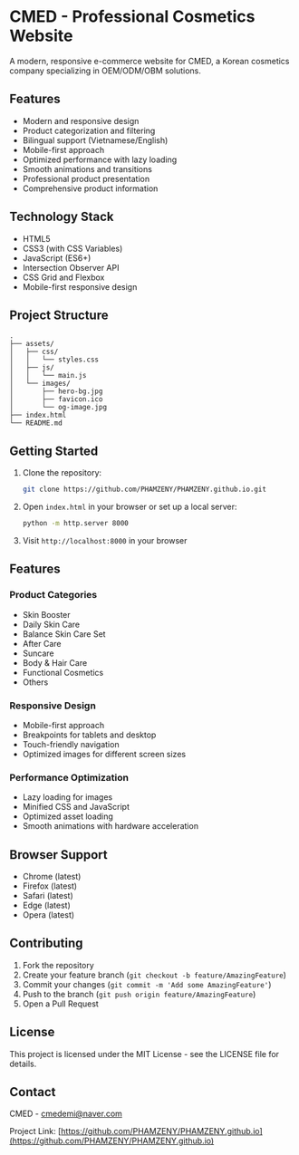# CMED - Professional Cosmetics Website

A modern, responsive e-commerce website for CMED, a Korean cosmetics company specializing in OEM/ODM/OBM solutions.

## Features

- Modern and responsive design
- Product categorization and filtering
- Bilingual support (Vietnamese/English)
- Mobile-first approach
- Optimized performance with lazy loading
- Smooth animations and transitions
- Professional product presentation
- Comprehensive product information

## Technology Stack

- HTML5
- CSS3 (with CSS Variables)
- JavaScript (ES6+)
- Intersection Observer API
- CSS Grid and Flexbox
- Mobile-first responsive design

## Project Structure

```
.
├── assets/
│   ├── css/
│   │   └── styles.css
│   ├── js/
│   │   └── main.js
│   └── images/
│       ├── hero-bg.jpg
│       ├── favicon.ico
│       └── og-image.jpg
├── index.html
└── README.md
```

## Getting Started

1. Clone the repository:
   ```bash
   git clone https://github.com/PHAMZENY/PHAMZENY.github.io.git
   ```

2. Open `index.html` in your browser or set up a local server:
   ```bash
   python -m http.server 8000
   ```

3. Visit `http://localhost:8000` in your browser

## Features

### Product Categories

- Skin Booster
- Daily Skin Care
- Balance Skin Care Set
- After Care
- Suncare
- Body & Hair Care
- Functional Cosmetics
- Others

### Responsive Design

- Mobile-first approach
- Breakpoints for tablets and desktop
- Touch-friendly navigation
- Optimized images for different screen sizes

### Performance Optimization

- Lazy loading for images
- Minified CSS and JavaScript
- Optimized asset loading
- Smooth animations with hardware acceleration

## Browser Support

- Chrome (latest)
- Firefox (latest)
- Safari (latest)
- Edge (latest)
- Opera (latest)

## Contributing

1. Fork the repository
2. Create your feature branch (`git checkout -b feature/AmazingFeature`)
3. Commit your changes (`git commit -m 'Add some AmazingFeature'`)
4. Push to the branch (`git push origin feature/AmazingFeature`)
5. Open a Pull Request

## License

This project is licensed under the MIT License - see the LICENSE file for details.

## Contact

CMED - [cmedemi@naver.com](mailto:cmedemi@naver.com)

Project Link: [https://github.com/PHAMZENY/PHAMZENY.github.io](https://github.com/PHAMZENY/PHAMZENY.github.io)